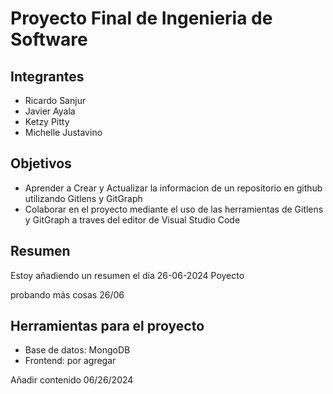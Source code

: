 # Proyecto Final de Ingenieria de Software

## Integrantes

* Ricardo Sanjur
* Javier Ayala
* Ketzy Pitty
* Michelle Justavino

## Objetivos

* Aprender a Crear y Actualizar la informacion de un repositorio en github utilizando Gitlens y GitGraph
* Colaborar en el proyecto mediante el uso de las herramientas de Gitlens y GitGraph a traves del editor de Visual Studio Code

## Resumen
Estoy añadiendo un resumen el día 26-06-2024
Poyecto

probando más cosas 26/06


## Herramientas para el proyecto
* Base de datos: MongoDB
* Frontend: por agregar 

Añadir contenido 06/26/2024
